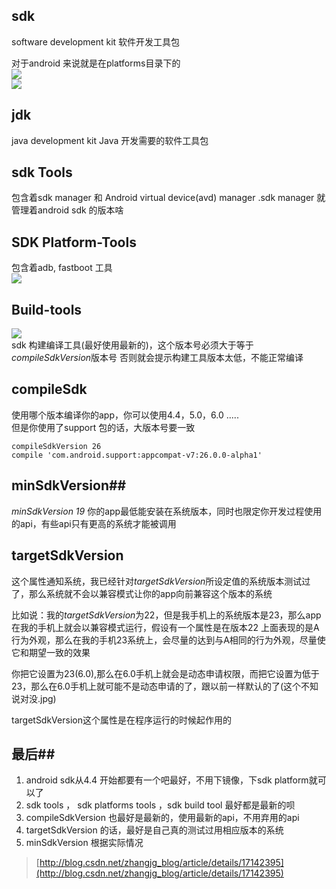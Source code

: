 ## sdk ##
software development kit 软件开发工具包   

对于android 来说就是在platforms目录下的    
![](http://i.imgur.com/NzDeboY.png)       
![](http://i.imgur.com/BkgN2qG.png)     
  

## jdk ##
java development kit  Java 开发需要的软件工具包    

## sdk Tools ##
包含着sdk manager 和 Android virtual device(avd) manager .sdk manager 就管理着android sdk 的版本啥     

## SDK Platform-Tools ##
包含着adb, fastboot 工具   
![](http://i.imgur.com/EBaa4Bd.png)      

## Build-tools ##
![](http://i.imgur.com/w9AFG4M.png)    
sdk 构建编译工具(最好使用最新的)，这个版本号必须大于等于*compileSdkVersion*版本号  否则就会提示构建工具版本太低，不能正常编译   

## compileSdk ##
使用哪个版本编译你的app，你可以使用4.4，5.0，6.0 .....   
但是你使用了support 包的话，大版本号要一致   
    
	
	compileSdkVersion 26
	compile 'com.android.support:appcompat-v7:26.0.0-alpha1'

##  minSdkVersion##
*minSdkVersion 19* 你的app最低能安装在系统版本，同时也限定你开发过程使用的api，有些api只有更高的系统才能被调用    

## targetSdkVersion ##
这个属性通知系统，我已经针对*targetSdkVersion*所设定值的系统版本测试过了，那么系统就不会以兼容模式让你的app向前兼容这个版本的系统    

比如说：我的*targetSdkVersion*为22，但是我手机上的系统版本是23，那么app在我的手机上就会以兼容模式运行，假设有一个属性是在版本22 上面表现的是A行为外观，那么在我的手机23系统上，会尽量的达到与A相同的行为外观，尽量使它和期望一致的效果      

你把它设置为23(6.0),那么在6.0手机上就会是动态申请权限，而把它设置为低于23，那么在6.0手机上就可能不是动态申请的了，跟以前一样默认的了(这个不知说对没.jpg)     

targetSdkVersion这个属性是在程序运行的时候起作用的       




##  最后##

1. android sdk从4.4 开始都要有一个吧最好，不用下镜像，下sdk platform就可以了    
2. sdk tools ， sdk platforms tools ，sdk build tool 最好都是最新的呗    
3. compileSdkVersion 也最好是最新的，使用最新的api，不用弃用的api   
4. targetSdkVersion 的话，最好是自己真的测试过用相应版本的系统   
5. minSdkVersion 根据实际情况    
 
> [http://blog.csdn.net/zhangjg_blog/article/details/17142395](http://blog.csdn.net/zhangjg_blog/article/details/17142395)